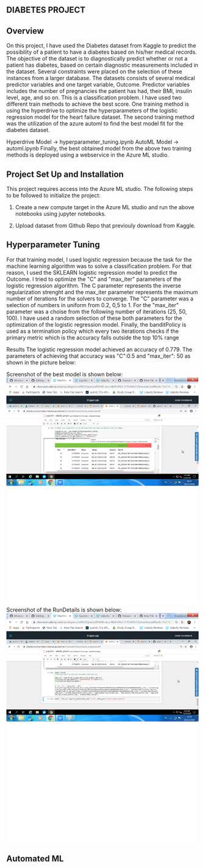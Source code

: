 ## DIABETES PROJECT

## Overview
On this project, I have used the Diabetes dataset from Kaggle to predict the possibility of a patient to have a diabetes based on his/her medical records. The objective of the dataset is to diagnostically predict whether or not a patient has diabetes, based on certain diagnostic measurements included in the dataset. Several constraints were placed on the selection of these instances from a larger database. The datasets consists of several medical predictor variables and one target variable, Outcome. Predictor variables includes the number of pregnancies the patient has had, their BMI, insulin level, age, and so on. This is a classification problem. I have used two different train methods to achieve the best score. One training method is using the hyperdrive to optimize the hyperparameters of the logistic regression model for the heart failure dataset. The second training method was the utilization of the azure automl to find the best model fit for the diabetes dataset.

Hyperdrive Model -> hyperparameter_tuning.ipynb
AutoML Model -> automl.ipynb
Finally, the best obtained model from the above two training methods is deployed using a webservice in the Azure ML studio.

## Project Set Up and Installation

This project requires access into the Azure ML studio. The following steps to be followed to initialize the project:
 
1. Create a new compute target in the Azure ML studio and run the above notebooks using jupyter notebooks.

2. Upload dataset from Github Repo that previouly download from Kaggle.

## Hyperparameter Tuning

For that training model, I used logistic regression because the task for the machine learning algorithm was to solve a classification problem. For that reason, I used the SKLEARN logistic regression model to predict the Outcome. I tried to optimize the "C" and "max_iter" parameters of the logistic regression algorithm. The C parameter represents the inverse regularization strenght and the max_iter parameter represents the maximum number of iterations for the solvers to converge. The "C" parameter was a selection of numbers in uniform from 0.2, 0,5 to 1. For the "max_iter" parameter was a choise from the following number of iterations (25, 50, 100). I have used a random selection of these both parameters for the optimization of the logistic regression model. Finally, the banditPolicy is used as a termination policy which every two iterations checks if the primary metric which is the accuracy falls outside the top 10% range

Results
The logistic regression model achieved an accuracy of 0.779. The parameters of achieving that accuracy was "C":0.5 and "max_iter": 50 as shown in the picture below:

Screenshot of the best model is shown below:
![](Run%20Details.png)
Screenshot of the RunDetails is shown below:
![](best%20model.png)
## Automated ML

